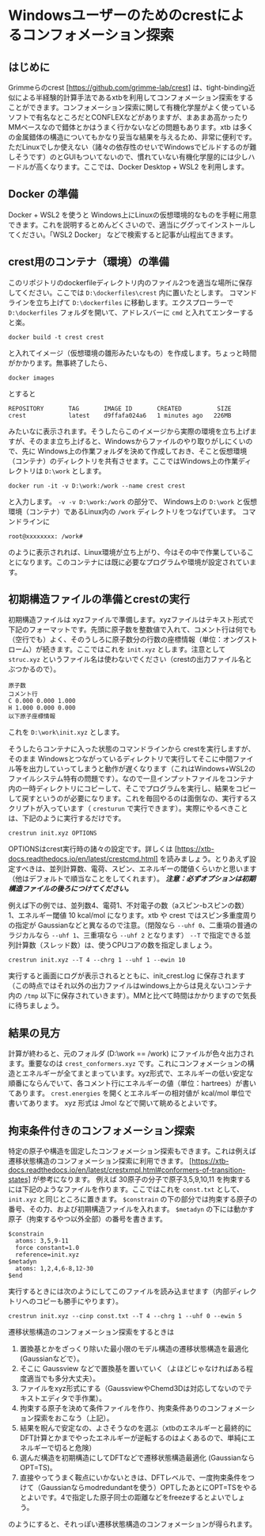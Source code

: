 # Windowsユーザーのためのcrestによるコンフォメーション探索

## はじめに

Grimmeらのcrest [https://github.com/grimme-lab/crest] は、tight-binding近似による半経験的計算手法であるxtbを利用してコンフォメーション探索をすることができます。コンフォメーション探索に関して有機化学屋がよく使っているソフトで有名なところだとCONFLEXなどがありますが、まあまあ高かったりMMベースなので錯体とかはうまく行かないなどの問題もあります。xtb は多くの金属錯体の構造についてもかなり妥当な結果を与えるため、非常に便利です。ただLinuxでしか使えない（諸々の依存性のせいでWindowsでビルドするのが難しそうです）のとGUIもついてないので、慣れていない有機化学屋的には少しハードルが高くなります。ここでは、Docker Desktop + WSL2 を利用します。

## Docker の準備

Docker + WSL2 を使うと Windows上にLinuxの仮想環境的なものを手軽に用意できます。これを説明するとめんどくさいので、適当にググってインストールしてください。「WSL2 Docker」 などで検索すると記事が山程出てきます。

## crest用のコンテナ（環境）の準備

このリポジトリのdockerfileディレクトリ内のファイル2つを適当な場所に保存してください。ここでは `D:\dockerfiles\crest` 内に置いたとします。
コマンドラインを立ち上げて `D:\dockerfiles` に移動します。エクスプローラーで `D:\dockerfiles` フォルダを開いて、アドレスバーに `cmd` と入れてエンターすると楽。

```
docker build -t crest crest
```

と入れてイメージ（仮想環境の雛形みたいなもの）を作成します。ちょっと時間がかかります。無事終了したら、

```
docker images
```

とすると 

```
REPOSITORY       TAG       IMAGE ID       CREATED          SIZE
crest            latest    d9ffafa024a6   1 minutes ago   226MB
```

みたいなに表示されます。そうしたらこのイメージから実際の環境を立ち上げますが、そのまま立ち上げると、Windowsからファイルのやり取りがしにくいので、先に Windows上の作業フォルダを決めて作成しておき、そこと仮想環境（コンテナ）のディレクトリを共有させます。ここではWindows上の作業ディレクトリは `D:\work` とします。

```
docker run -it -v D:\work:/work --name crest crest
```
と入力します。 `-v -v D:\work:/work` の部分で、 Windows上の `D:\work` と仮想環境（コンテナ）であるLinux内の `/work` ディレクトリをつなげています。
コマンドラインに

```
root@xxxxxxxx: /work#
```
のように表示されれば、Linux環境が立ち上がり、今はその中で作業していることになります。このコンテナには既に必要なプログラムや環境が設定されています。


## 初期構造ファイルの準備とcrestの実行

初期構造ファイルは xyzファイルで準備します。xyzファイルはテキスト形式で下記のフォーマットです。先頭に原子数を整数値で入れて、コメント行は何でも（空行でも）よく、そのうしろに原子数分の行数の座標情報（単位：オングストローム）が続きます。ここではこれを `init.xyz` とします。注意として `struc.xyz` というファイル名は使わないでください（crestの出力ファイル名とぶつかるので）。

```
原子数
コメント行
C 0.000 0.000 1.000
H 1.000 0.000 0.000
以下原子座標情報
```

これを `D:\work\init.xyz` とします。

そうしたらコンテナに入った状態のコマンドラインから crestを実行しますが、そのまま Windowsとつながっているディレクトリで実行してそこに中間ファイル等を出力していってしまうと動作が遅くなります（これはWindows+WSL2のファイルシステム特有の問題です）。なので一旦インプットファイルをコンテナ内の一時ディレクトリにコピーして、そこでプログラムを実行し、結果をコピーして戻すというのが必要になります。これを毎回やるのは面倒なの、実行するスクリプトが入っています（ `cresturun` で実行できます）。実際にやるべきことは、下記のように実行するだけです。

```
crestrun init.xyz OPTIONS
```

OPTIONSはcrest実行時の諸々の設定です。詳しくは [https://xtb-docs.readthedocs.io/en/latest/crestcmd.html] を読みましょう。とりあえず設定すべきは、並列計算数、電荷、スピン、エネルギーの閾値くらいかと思います（他はデフォルトで順当なことをしてくれます）。
***注意：必ずオプションは初期構造ファイルの後ろにつけてください。*** 

例えば下の例では、並列数4、電荷1、不対電子の数（aスピン-bスピンの数）1、エネルギー閾値 10 kcal/mol になります。xtb や crest ではスピン多重度周りの指定が Gaussianなどと異なるので注意。（閉殻なら `--uhf 0`、二重項の普通のラジカルなら `--uhf 1`、三重項なら `--uhf 2` となります）
`--T` で指定できる並列計算数（スレッド数）は、使うCPUコアの数を指定しましょう。

```
crestrun init.xyz --T 4 --chrg 1 --uhf 1 --ewin 10
```

実行すると画面にログが表示されるとともに、init_crest.log に保存されます（この時点ではそれ以外の出力ファイルはwindows上からは見えないコンテナ内の `/tmp` 以下に保存されていきます）。MMと比べて時間はかかりますので気長に待ちましょう。

## 結果の見方

計算が終わると、元のフォルダ (D:\work == /work) にファイルが色々出力されます。重要なのは `crest_conformers.xyz` です。これにコンフォメーションの構造とエネルギーが全てまとまっています。xyz形式で、エネルギーの低い安定な順番にならんでいて、各コメント行にエネルギーの値（単位：hartrees）が書いてあります。 `crest.energies` を開くとエネルギーの相対値が kcal/mol 単位で書いてあります。 xyz 形式は Jmol などで開いて眺めるとよいです。

## 拘束条件付きのコンフォメーション探索

特定の原子や構造を固定したコンフォメーション探索もできます。これは例えば遷移状態構造のコンフォメーション探索に利用できます。
[https://xtb-docs.readthedocs.io/en/latest/crestxmpl.html#conformers-of-transition-states] が参考になります。
例えば 30原子の分子で原子3,5,9,10,11 を拘束するには下記のようなファイルを作ります。ここではこれを `const.txt` として、 `init.xyz` と同じところに置きます。
`$constrain` の下の部分では拘束する原子の番号、その力、および初期構造ファイルを入れます。 `$metadyn` の下には動かす原子（拘束するやつ以外全部）の番号を書きます。

```
$constrain
  atoms: 3,5,9-11
  force constant=1.0
  reference=init.xyz
$metadyn
  atoms: 1,2,4,6-8,12-30
$end
```

実行するときには次のようにしてこのファイルを読み込ませます（内部ディレクトリへのコピーも勝手にやります）。

```
crestrun init.xyz --cinp const.txt --T 4 --chrg 1 --uhf 0 --ewin 5
```

遷移状態構造のコンフォメーション探索をするときは

1. 置換基とかをざっくり除いた最小限のモデル構造の遷移状態構造を最適化 (Gaussianなどで）。
2. そこに Gaussview などで置換基を置いていく（よほどじゃなければある程度適当でも多分大丈夫）。
3. ファイルをxyz形式にする（GaussviewやChemd3Dは対応してないのでテキストエディタで手作業）。
4. 拘束する原子を決めて条件ファイルを作り、拘束条件ありのコンフォメーション探索をおこなう（上記）。
5. 結果を睨んで安定なの、よさそうなのを選ぶ（xtbのエネルギーと最終的にDFT計算とかまでやったエネルギーが逆転するのはよくあるので、単純にエネルギーで切ると危険）
6. 選んだ構造を初期構造にしてDFTなどで遷移状態構造最適化 (GaussianならOPT=TS)。
7. 直接やってうまく鞍点にいかないときは、DFTレベルで、一度拘束条件をつけて（Gaussianならmodredundantを使う）OPTしたあとにOPT=TSをやるとよいです。4で指定した原子同士の距離などをfreezeするとよいでしょう。

のようにすると、それっぽい遷移状態構造のコンフォメーションが得られます。
 
